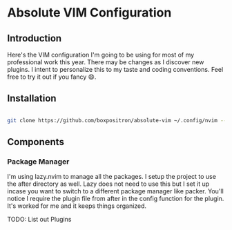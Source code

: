 # Absolute VIM Configuration

## Introduction

Here's the VIM configuration I'm going to be using for most of my professional work this year.
There may be changes as I discover new plugins. I intent to personalize this to my taste and
coding conventions. Feel free to try it out if you fancy 😄.

## Installation

```bash

git clone https://github.com/boxpositron/absolute-vim ~/.config/nvim --depth 1 && nvim

```

## Components

### Package Manager

I'm using lazy.nvim to manage all the packages. I setup the project to use the after directory as
well. Lazy does not need to use this but I set it up incase you want to switch to a different
package manager like packer. You'll notice I require the plugin file from after in the config
function for the plugin. It's worked for me and it keeps things organized.

TODO: List out Plugins
